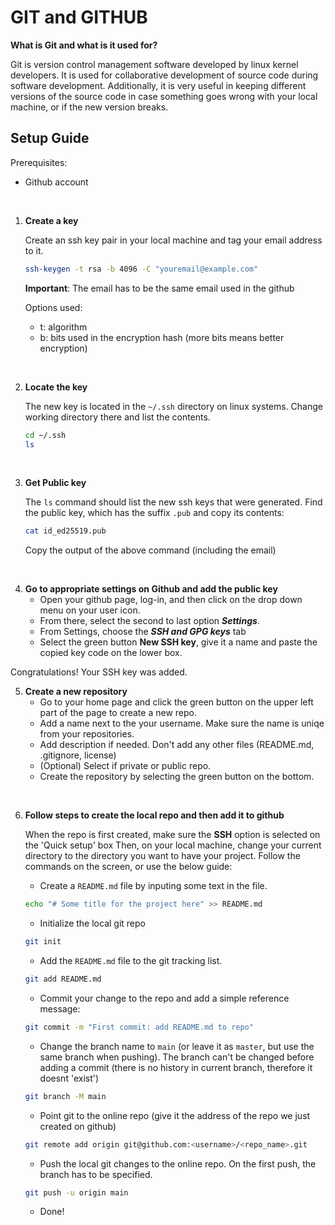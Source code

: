 # GIT and GITHUB

**What is Git and what is it used for?**

Git is version control management software developed by linux kernel developers. 
It is used for collaborative development of source code during software development.
Additionally, it is very useful in keeping different versions of the source code in case something goes wrong with your local machine, or if the new version breaks.

## Setup Guide

Prerequisites:
- Github account

<br>

1. **Create a key**

   Create an ssh key pair in your local machine and tag your email address to it.

   ```bash
   ssh-keygen -t rsa -b 4096 -C "youremail@example.com"
   ```
   **Important**: The email has to be the same email used in the github

   Options used:
     - t: algorithm
     - b: bits used in the encryption hash (more bits means better encryption)

<br>

2. **Locate the key**

   The new key is located in the `~/.ssh` directory on linux systems. Change working directory there and list the contents.
   ```bash
   cd ~/.ssh
   ls
   ```
<br>

3. **Get Public key**

   The `ls` command should list the new ssh keys that were generated. Find the public key, which has the suffix `.pub` and copy its contents:
   ```bash
   cat id_ed25519.pub
   ```
   Copy the output of the above command (including the email)

<br>

4. **Go to appropriate settings on Github and add the public key**
    - Open your github page, log-in, and then click on the drop down menu on your user icon.
    - From there, select the second to last option **_Settings_**.
    - From Settings, choose the **_SSH and GPG keys_** tab
    - Select the green button **New SSH key**, give it a name and paste the copied key code on the lower box.

  Congratulations! Your SSH key was added.
<br>

5. **Create a new repository**
    - Go to your home page and click the green button on the upper left part of the page to create a new repo.
    - Add a name next to the your username. Make sure the name is uniqe from your repositories.
    - Add description if needed. Don't add any other files (README.md, .gitignore, license)
    - (Optional) Select if private or public repo.
    - Create the repository by selecting the green button on the bottom.

<br>

6. **Follow steps to create the local repo and then add it to github**

   When the repo is first created, make sure the **SSH** option is selected on the 'Quick setup' box
   Then, on your local machine, change your current directory to the directory you want to have your project.
   Follow the commands on the screen, or use the below guide:
     - Create a `README.md` file by inputing some text in the file.
     ```bash
     echo "# Some title for the project here" >> README.md
     ```
     - Initialize the local git repo
     ```bash
     git init
     ```
     - Add the `README.md` file to the git tracking list.
     ```bash
     git add README.md
     ```
     - Commit your change to the repo and add a simple reference message:
     ```bash
     git commit -m "First commit: add README.md to repo"
     ```
     - Change the branch name to `main` (or leave it as `master`, but use the same branch when pushing). 
     The branch can't be changed before adding a commit (there is no history in current branch, therefore it doesnt 'exist')
     ```bash
     git branch -M main
     ```
     - Point git to the online repo (give it the address of the repo we just created on github)
     ```bash
     git remote add origin git@github.com:<username>/<repo_name>.git
     ```
     - Push the local git changes to the online repo. On the first push, the branch has to be specified.
     ```bash
     git push -u origin main
     ```
     - Done!



